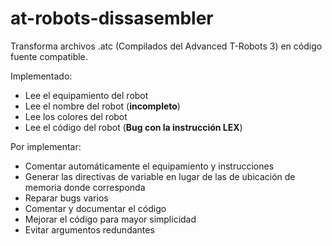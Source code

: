 at-robots-dissasembler
======================

Transforma archivos .atc (Compilados del Advanced T-Robots 3) en código fuente compatible.

Implementado:
  * Lee el equipamiento del robot
  * Lee el nombre del robot (**incompleto**)
  * Lee los colores del robot
  * Lee el código del robot (**Bug con la instrucción LEX**)

Por implementar:
  * Comentar automáticamente el equipamiento y instrucciones
  * Generar las directivas de variable en lugar de las de ubicación de memoria donde corresponda
  * Reparar bugs varios
  * Comentar y documentar el código
  * Mejorar el código para mayor simplicidad
  * Evitar argumentos redundantes
